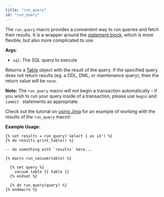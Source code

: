 ```yaml
---
title: "run_query"
id: "run_query"
---
```


The `run_query` macro provides a convenient way to run queries and fetch their results. It is a wrapper around the [statement block](statement-blocks), which is more flexible, but also more complicated to use.

__Args__:
 * `sql`: The SQL query to execute

Returns a [Table](https://agate.readthedocs.io/en/1.3.1/api/table.html) object with the result of the query. If the specified query does not return results (eg. a DDL, DML, or maintenance query), then the return value will be `none`.

**Note:** The `run_query` macro will not begin a transaction automatically - if you wish to run your query inside of a transaction, please use `begin` and `commit ` statements as appropriate.


<Callout type="info" title="Using run_query for the first time?">

Check out the tutorial on [using Jinja](using-jinja#dynamically-retrieve-the-list-of-payment-methods) for an example of working with the results of the `run_query` macro!

</Callout>


**Example Usage:**

<File name='models/my_model.sql'>

```jinja2
{% set results = run_query('select 1 as id') %}
{% do results.print_table() %}

-- do something with `results` here...
```

</File>



<File name='macros/run_grants.sql'>

```jinja2
{% macro run_vacuum(table) %}

  {% set query %}
    vacuum table {{ table }}
  {% endset %}
  
  {% do run_query(query) %}
{% endmacro %}
```

</File>
